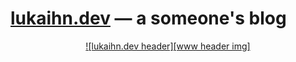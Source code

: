 # [lukaihn.dev] — a someone's blog

<center>
  <!--
    IMPORTANT: the following empty line is to be kept in order for
    the GitHub's Markdown parser to recongnize the markup,
    it doesn't work otherwise.
  -->

  [![lukaihn.dev header][www header img]][lukaihn.dev]
</center>

[lukaihn.dev]: https://lukaihn.dev
